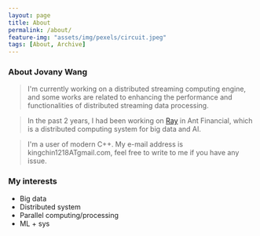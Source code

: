 ```yaml
---
layout: page
title: About
permalink: /about/
feature-img: "assets/img/pexels/circuit.jpeg"
tags: [About, Archive]
---
```



### About Jovany Wang
> I'm currently working on a distributed streaming computing engine, and some works are related to enhancing the performance and functionalities of distributed streaming data processing.

> In the past 2 years, I had been working on [Ray](https://github.com/ray-project/ray) in Ant Financial, which is a distributed computing system for big data and AI.

> I'm a user of modern C++. My e-mail address is kingchin1218ATgmail.com, feel free to write to me if you have any issue.

### My interests
* Big data
* Distributed system
* Parallel computing/processing
* ML + sys
